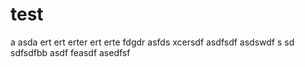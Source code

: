 # test
a
asda
ert
ert
erter
ert
erte
fdgdr
asfds
xcersdf
asdfsdf
asdswdf
s
sd
sdfsdfbb
asdf
feasdf
asedfsf
